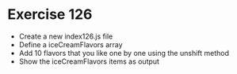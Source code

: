 # Exercise 126

* Create a new index126.js file
* Define a iceCreamFlavors array
* Add 10 flavors that you like one by one using the unshift method
* Show the iceCreamFlavors items as output